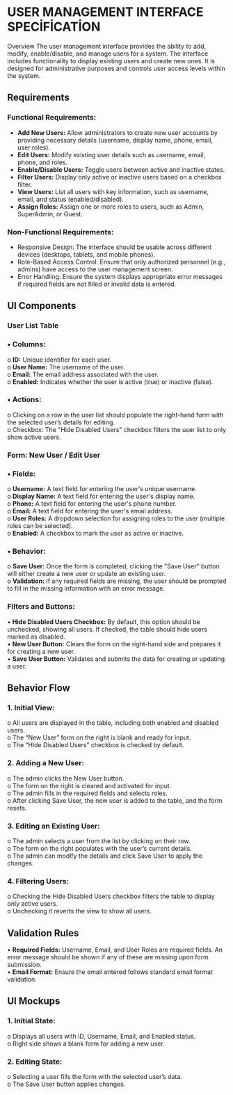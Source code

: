 # USER MANAGEMENT INTERFACE SPECİFİCATİON
Overview
The user management interface provides the ability to add, modify, enable/disable, and manage users for a system. The interface includes functionality to display existing users and create new ones. It is designed for administrative purposes and controls user access levels within the system.  

  
## **Requirements**  

### **Functional Requirements:**    
-	**Add New Users:** Allow administrators to create new user accounts by providing necessary details (username, display name, phone, email, user roles).  
-	**Edit Users:** Modify existing user details such as username, email, phone, and roles.  
-	**Enable/Disable Users:** Toggle users between active and inactive states.  
-	**Filter Users:** Display only active or inactive users based on a checkbox filter.  
-	**View Users:** List all users with key information, such as username, email, and status (enabled/disabled).  
-	**Assign Roles:** Assign one or more roles to users, such as Admin, SuperAdmin, or Guest.  

### **Non-Functional Requirements:**  
-	Responsive Design: The interface should be usable across different devices (desktops, tablets, and mobile phones).  
-	Role-Based Access Control: Ensure that only authorized personnel (e.g., admins) have access to the user management screen.  
-	Error Handling: Ensure the system displays appropriate error messages if required fields are not filled or invalid data is entered.  
 
## **UI Components**  

### **User List Table**  
### •	**Columns:**    
o	**ID:** Unique identifier for each user.  
o	**User Name:** The username of the user.  
o	**Email:** The email address associated with the user.  
o	**Enabled:** Indicates whether the user is active (true) or inactive (false).  
### •	**Actions:**  
o	Clicking on a row in the user list should populate the right-hand form with the selected user’s details for editing.  
o	Checkbox: The "Hide Disabled Users" checkbox filters the user list to only show active users.  

### **Form: New User / Edit User**  
### •	**Fields:**  
o	**Username:** A text field for entering the user's unique username.  
o	**Display Name:** A text field for entering the user's display name.  
o	**Phone:** A text field for entering the user's phone number.  
o	**Email:** A text field for entering the user's email address.  
o	**User Roles:** A dropdown selection for assigning roles to the user (multiple roles can be selected).  
o	**Enabled:** A checkbox to mark the user as active or inactive.  
### •	**Behavior:**  
o	**Save User:** Once the form is completed, clicking the "Save User" button will either create a new user or update an existing user.  
o	**Validation:** If any required fields are missing, the user should be prompted to fill in the missing information with an error message.  

### **Filters and Buttons:**  
•	**Hide Disabled Users Checkbox:** By default, this option should be unchecked, showing all users. If checked, the table should hide users marked as disabled.  
•	**New User Button:** Clears the form on the right-hand side and prepares it for creating a new user.  
•	**Save User Button:** Validates and submits the data for creating or updating a user.  
 
## **Behavior Flow**  
### **1.	Initial View:**  
o	All users are displayed in the table, including both enabled and disabled users.  
o	The “New User” form on the right is blank and ready for input.  
o	The “Hide Disabled Users” checkbox is checked by default.  
### **2.	Adding a New User:**  
o	The admin clicks the New User button.  
o	The form on the right is cleared and activated for input.  
o	The admin fills in the required fields and selects roles.  
o	After clicking Save User, the new user is added to the table, and the form resets.  
### **3.	Editing an Existing User:**  
o	The admin selects a user from the list by clicking on their row.  
o	The form on the right populates with the user’s current details.  
o	The admin can modify the details and click Save User to apply the changes.  
### **4.	Filtering Users:**  
o	Checking the Hide Disabled Users checkbox filters the table to display only active users.  
o	Unchecking it reverts the view to show all users.  
 
## **Validation Rules**  
•	**Required Fields:** Username, Email, and User Roles are required fields. An error message should be shown if any of these are missing upon form submission.  
•	**Email Format:** Ensure the email entered follows standard email format validation.  
 
## **UI Mockups**  
### **1.	Initial State:**  
o	Displays all users with ID, Username, Email, and Enabled status.  
o	Right side shows a blank form for adding a new user.  
### **2.	Editing State:**  
o	Selecting a user fills the form with the selected user’s data.  
o	The Save User button applies changes.  
 
